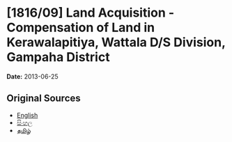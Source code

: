 # [1816/09] Land Acquisition - Compensation of Land in Kerawalapitiya, Wattala D/S Division, Gampaha District

**Date:** 2013-06-25

## Original Sources

- [English](https://documents.gov.lk/view/extra-gazettes/2013/6/1816-09_E.pdf)
- [සිංහල](https://documents.gov.lk/view/extra-gazettes/2013/6/1816-09_S.pdf)
- [தமிழ்](https://documents.gov.lk/view/extra-gazettes/2013/6/1816-09_T.pdf)
